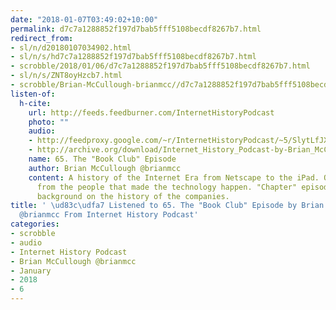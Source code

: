 ```yaml
---
date: "2018-01-07T03:49:02+10:00"
permalink: d7c7a1288852f197d7bab5fff5108becdf8267b7.html
redirect_from:
- sl/n/d20180107034902.html
- sl/n/s/hd7c7a1288852f197d7bab5fff5108becdf8267b7.html
- scrobble/2018/01/06/d7c7a1288852f197d7bab5fff5108becdf8267b7.html
- sl/n/s/ZNT8oyHzcb7.html
- scrobble/Brian-McCullough-brianmcc//d7c7a1288852f197d7bab5fff5108becdf8267b7.html
listen-of:
  h-cite:
    url: http://feeds.feedburner.com/InternetHistoryPodcast
    photo: ""
    audio:
    - http://feedproxy.google.com/~r/InternetHistoryPodcast/~5/SlytLfJXmhM/65._The__Book_Club__Episode.mp3
    - http://archive.org/download/Internet_History_Podcast-by-Brian_McCullough/65_The_Book_Club_Episode.mp3
    name: 65. The "Book Club" Episode
    author: Brian McCullough @brianmcc
    content: A history of the Internet Era from Netscape to the iPad. Oral histories
      from the people that made the technology happen. "Chapter" episodes providing
      background on the history of the companies.
title: ' \ud83c\udfa7 Listened to 65. The "Book Club" Episode by Brian McCullough
  @brianmcc From Internet History Podcast'
categories:
- scrobble
- audio
- Internet History Podcast
- Brian McCullough @brianmcc
- January
- 2018
- 6
---
```

